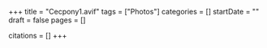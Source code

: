 +++
title = "Cecpony1.avif"
tags = ["Photos"]
categories = []
startDate = ""
draft = false
pages = []

citations = []
+++
